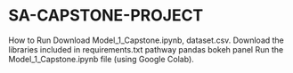 # SA-CAPSTONE-PROJECT
How to Run
Download Model_1_Capstone.ipynb, dataset.csv.
Download the libraries included in requirements.txt
pathway
pandas
bokeh
panel
Run the Model_1_Capstone.ipynb file (using Google Colab).
